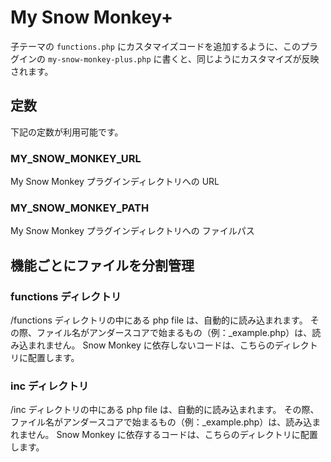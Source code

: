 # My Snow Monkey+

子テーマの `functions.php` にカスタマイズコードを追加するように、このプラグインの `my-snow-monkey-plus.php` に書くと、同じようにカスタマイズが反映されます。

## 定数

下記の定数が利用可能です。

### MY_SNOW_MONKEY_URL

My Snow Monkey プラグインディレクトリへの URL

### MY_SNOW_MONKEY_PATH

My Snow Monkey プラグインディレクトリへの ファイルパス

## 機能ごとにファイルを分割管理

### functions ディレクトリ

/functions ディレクトリの中にある php file は、自動的に読み込まれます。
その際、ファイル名がアンダースコアで始まるもの（例：_example.php）は、読み込まれません。
Snow Monkey に依存しないコードは、こちらのディレクトリに配置します。

### inc ディレクトリ

/inc ディレクトリの中にある php file は、自動的に読み込まれます。
その際、ファイル名がアンダースコアで始まるもの（例：_example.php）は、読み込まれません。
Snow Monkey に依存するコードは、こちらのディレクトリに配置します。